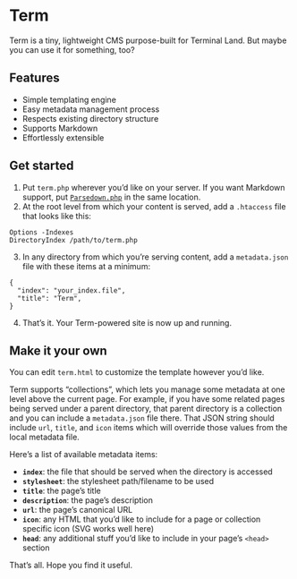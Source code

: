 # Term

Term is a tiny, lightweight CMS purpose-built for Terminal Land. But maybe you can use it for something, too?

## Features

* Simple templating engine
* Easy metadata management process
* Respects existing directory structure
* Supports Markdown
* Effortlessly extensible

## Get started

1. Put `term.php` wherever you’d like on your server. If you want Markdown support, put [`Parsedown.php`](https://github.com/erusev/parsedown) in the same location.
2. At the root level from which your content is served, add a `.htaccess` file that looks like this:
```
Options -Indexes
DirectoryIndex /path/to/term.php
```
3. In any directory from which you’re serving content, add a `metadata.json` file with these items at a minimum:
```
{
  "index": "your_index.file",
  "title": "Term",
}
```
4. That’s it. Your Term-powered site is now up and running.

## Make it your own

You can edit `term.html` to customize the template however you’d like.

Term supports “collections”, which lets you manage some metadata at one level above the current page. For example, if you have some related pages being served under a parent directory, that parent directory is a collection and you can include a `metadata.json` file there. That JSON string should include `url`, `title`, and `icon` items which will override those values from the local metadata file.

Here’s a list of available metadata items:

* **`index`**: the file that should be served when the directory is accessed
* **`stylesheet`**: the stylesheet path/filename to be used
* **`title`**: the page’s title
* **`description`**: the page’s description
* **`url`**: the page’s canonical URL
* **`icon`**: any HTML that you’d like to include for a page or collection specific icon (SVG works well here)
* **`head`**: any additional stuff you’d like to include in your page’s `<head>` section

That’s all. Hope you find it useful.
